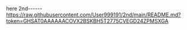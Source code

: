 here 2nd------https://raw.githubusercontent.com/User999191/2nd/main/README.md?token=GHSAT0AAAAAACOVX2BSKBH5T2775CVEGD24ZPMSXGA
